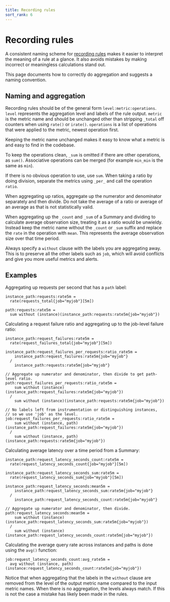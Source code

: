 ```yaml
---
title: Recording rules
sort_rank: 6
---
```


# Recording rules

A consistent naming scheme for [recording rules](/docs/prometheus/latest/querying/rules/)
makes it easier to interpret the meaning of a rule at a glance. It also avoids
mistakes by making incorrect or meaningless calculations stand out.

This page documents how to correctly do aggregation and suggests a naming
convention.

## Naming and aggregation

Recording rules should be of the general form `level:metric:operations`.
`level` represents the aggregation level and labels of the rule output.
`metric` is the metric name and should be unchanged other than stripping
`_total` off counters when using `rate()` or `irate()`. `operations` is a list
of operations that were applied to the metric, newest operation first.

Keeping the metric name unchanged makes it easy to know what a metric is and
easy to find in the codebase.

To keep the operations clean, `_sum` is omitted if there are other operations,
as `sum()`. Associative operations can be merged (for example `min_min` is the
same as `min`).

If there is no obvious operation to use, use `sum`.  When taking a ratio by
doing division, separate the metrics using `_per_` and call the operation
`ratio`.

When aggregating up ratios, aggregate up the numerator and denominator
separately and then divide. Do not take the average of a ratio or average of an
average as that is not statistically valid.

When aggregating up the `_count` and `_sum` of a Summary and dividing to
calculate average observation size, treating it as a ratio would be unwieldy.
Instead keep the metric name without the `_count` or `_sum` suffix and replace
the `rate` in the operation with `mean`. This represents the average
observation size over that time period.

Always specify a `without` clause with the labels you are aggregating away.
This is to preserve all the other labels such as `job`, which will avoid
conflicts and give you more useful metrics and alerts.

## Examples

Aggregating up requests per second that has a `path` label:

```
instance_path:requests:rate5m =
  rate(requests_total{job="myjob"}[5m])

path:requests:rate5m =
  sum without (instance)(instance_path:requests:rate5m{job="myjob"})
```

Calculating a request failure ratio and aggregating up to the job-level failure ratio:

```
instance_path:request_failures:rate5m =
  rate(request_failures_total{job="myjob"}[5m])

instance_path:request_failures_per_requests:ratio_rate5m =
    instance_path:request_failures:rate5m{job="myjob"}
  /
    instance_path:requests:rate5m{job="myjob"}

// Aggregate up numerator and denominator, then divide to get path-level ratio.
path:request_failures_per_requests:ratio_rate5m =
    sum without (instance)(instance_path:request_failures:rate5m{job="myjob"})
  /
    sum without (instance)(instance_path:requests:rate5m{job="myjob"})

// No labels left from instrumentation or distinguishing instances,
// so we use 'job' as the level.
job:request_failures_per_requests:ratio_rate5m =
    sum without (instance, path)(instance_path:request_failures:rate5m{job="myjob"})
  /
    sum without (instance, path)(instance_path:requests:rate5m{job="myjob"})
```


Calculating average latency over a time period from a Summary:

```
instance_path:request_latency_seconds_count:rate5m =
  rate(request_latency_seconds_count{job="myjob"}[5m])

instance_path:request_latency_seconds_sum:rate5m =
  rate(request_latency_seconds_sum{job="myjob"}[5m])

instance_path:request_latency_seconds:mean5m =
    instance_path:request_latency_seconds_sum:rate5m{job="myjob"}
  /
    instance_path:request_latency_seconds_count:rate5m{job="myjob"}

// Aggregate up numerator and denominator, then divide.
path:request_latency_seconds:mean5m =
    sum without (instance)(instance_path:request_latency_seconds_sum:rate5m{job="myjob"})
  /
    sum without (instance)(instance_path:request_latency_seconds_count:rate5m{job="myjob"})
```

Calculating the average query rate across instances and paths is done using the
`avg()` function:

```
job:request_latency_seconds_count:avg_rate5m =
  avg without (instance, path)(instance:request_latency_seconds_count:rate5m{job="myjob"})
```

Notice that when aggregating that the labels in the `without` clause are removed
from the level of the output metric name compared to the input metric names.
When there is no aggregation, the levels always match. If this is not the case
a mistake has likely been made in the rules.
